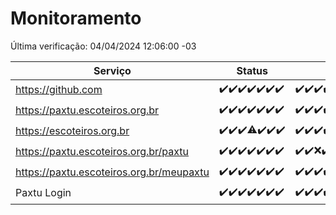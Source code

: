 # Monitoramento

Última verificação: 04/04/2024 12:06:00 -03

|Serviço|Status|Últimas 24h|
|---|---|---|
|https://github.com|<span title="2024-03-28: OK=24">✔️</span><span title="2024-03-29: OK=24">✔️</span><span title="2024-03-30: OK=24">✔️</span><span title="2024-03-31: OK=24">✔️</span><span title="2024-04-01: OK=24">✔️</span><span title="2024-04-02: OK=24">✔️</span><span title="2024-04-03: OK=15">✔️</span>|<span title="03/04/2024 12:06:00 -03 : 200">✔️</span><span title="03/04/2024 13:07:00 -03 : 200">✔️</span><span title="03/04/2024 14:04:00 -03 : 200">✔️</span><span title="03/04/2024 15:08:00 -03 : 200">✔️</span><span title="03/04/2024 16:03:00 -03 : 200">✔️</span><span title="03/04/2024 17:06:00 -03 : 200">✔️</span><span title="03/04/2024 18:04:00 -03 : 200">✔️</span><span title="03/04/2024 19:04:00 -03 : 200">✔️</span><span title="03/04/2024 20:06:00 -03 : 200">✔️</span><span title="03/04/2024 21:30:00 -03 : 200">✔️</span><span title="03/04/2024 22:41:00 -03 : 200">✔️</span><span title="03/04/2024 23:16:00 -03 : 200">✔️</span><span title="04/04/2024 00:08:00 -03 : 200">✔️</span><span title="04/04/2024 01:07:00 -03 : 200">✔️</span><span title="04/04/2024 02:07:00 -03 : 200">✔️</span><span title="04/04/2024 03:08:00 -03 : 200">✔️</span><span title="04/04/2024 04:06:00 -03 : 200">✔️</span><span title="04/04/2024 05:09:00 -03 : 200">✔️</span><span title="04/04/2024 06:07:00 -03 : 200">✔️</span><span title="04/04/2024 07:06:00 -03 : 200">✔️</span><span title="04/04/2024 08:03:00 -03 : 200">✔️</span><span title="04/04/2024 09:11:00 -03 : 200">✔️</span><span title="04/04/2024 10:04:00 -03 : 200">✔️</span><span title="04/04/2024 11:07:00 -03 : 200">✔️</span><span title="04/04/2024 12:06:00 -03 : 200">✔️</span>|
|https://paxtu.escoteiros.org.br|<span title="2024-03-28: OK=24">✔️</span><span title="2024-03-29: OK=24">✔️</span><span title="2024-03-30: OK=24">✔️</span><span title="2024-03-31: OK=24">✔️</span><span title="2024-04-01: OK=24">✔️</span><span title="2024-04-02: OK=24">✔️</span><span title="2024-04-03: OK=15">✔️</span>|<span title="03/04/2024 12:06:00 -03 : 200">✔️</span><span title="03/04/2024 13:07:00 -03 : 200">✔️</span><span title="03/04/2024 14:04:00 -03 : 200">✔️</span><span title="03/04/2024 15:08:00 -03 : 200">✔️</span><span title="03/04/2024 16:03:00 -03 : 200">✔️</span><span title="03/04/2024 17:06:00 -03 : 200">✔️</span><span title="03/04/2024 18:04:00 -03 : 200">✔️</span><span title="03/04/2024 19:04:00 -03 : 200">✔️</span><span title="03/04/2024 20:06:00 -03 : 200">✔️</span><span title="03/04/2024 21:31:00 -03 : 200">✔️</span><span title="03/04/2024 22:41:00 -03 : 200">✔️</span><span title="03/04/2024 23:16:00 -03 : 200">✔️</span><span title="04/04/2024 00:08:00 -03 : 200">✔️</span><span title="04/04/2024 01:07:00 -03 : 200">✔️</span><span title="04/04/2024 02:07:00 -03 : 200">✔️</span><span title="04/04/2024 03:08:00 -03 : 200">✔️</span><span title="04/04/2024 04:06:00 -03 : 200">✔️</span><span title="04/04/2024 05:09:00 -03 : 200">✔️</span><span title="04/04/2024 06:07:00 -03 : 200">✔️</span><span title="04/04/2024 07:06:00 -03 : 200">✔️</span><span title="04/04/2024 08:03:00 -03 : 200">✔️</span><span title="04/04/2024 09:11:00 -03 : 200">✔️</span><span title="04/04/2024 10:04:00 -03 : 200">✔️</span><span title="04/04/2024 11:07:00 -03 : 200">✔️</span><span title="04/04/2024 12:06:00 -03 : 200">✔️</span>|
|https://escoteiros.org.br|<span title="2024-03-28: OK=24">✔️</span><span title="2024-03-29: OK=24">✔️</span><span title="2024-03-30: OK=24">✔️</span><span title="2024-03-31: OK=23, Falhas=1">⚠️</span><span title="2024-04-01: OK=24">✔️</span><span title="2024-04-02: OK=24">✔️</span><span title="2024-04-03: OK=15">✔️</span>|<span title="03/04/2024 12:06:00 -03 : 200">✔️</span><span title="03/04/2024 13:07:00 -03 : 200">✔️</span><span title="03/04/2024 14:04:00 -03 : 200">✔️</span><span title="03/04/2024 15:08:00 -03 : 200">✔️</span><span title="03/04/2024 16:03:00 -03 : 200">✔️</span><span title="03/04/2024 17:06:00 -03 : 200">✔️</span><span title="03/04/2024 18:04:00 -03 : 200">✔️</span><span title="03/04/2024 19:04:00 -03 : 200">✔️</span><span title="03/04/2024 20:06:00 -03 : 200">✔️</span><span title="03/04/2024 21:31:00 -03 : 200">✔️</span><span title="03/04/2024 22:41:00 -03 : 200">✔️</span><span title="03/04/2024 23:16:00 -03 : 200">✔️</span><span title="04/04/2024 00:08:00 -03 : 200">✔️</span><span title="04/04/2024 01:07:00 -03 : 200">✔️</span><span title="04/04/2024 02:07:00 -03 : 200">✔️</span><span title="04/04/2024 03:08:00 -03 : 200">✔️</span><span title="04/04/2024 04:06:00 -03 : 200">✔️</span><span title="04/04/2024 05:09:00 -03 : 200">✔️</span><span title="04/04/2024 06:07:00 -03 : 200">✔️</span><span title="04/04/2024 07:06:00 -03 : 200">✔️</span><span title="04/04/2024 08:03:00 -03 : 200">✔️</span><span title="04/04/2024 09:11:00 -03 : 200">✔️</span><span title="04/04/2024 10:04:00 -03 : 200">✔️</span><span title="04/04/2024 11:07:00 -03 : 200">✔️</span><span title="04/04/2024 12:06:00 -03 : 200">✔️</span>|
|https://paxtu.escoteiros.org.br/paxtu|<span title="2024-03-28: OK=24">✔️</span><span title="2024-03-29: OK=24">✔️</span><span title="2024-03-30: OK=24">✔️</span><span title="2024-03-31: OK=24">✔️</span><span title="2024-04-01: OK=24">✔️</span><span title="2024-04-02: OK=24">✔️</span><span title="2024-04-03: OK=15">✔️</span>|<span title="03/04/2024 12:06:00 -03 : 200">✔️</span><span title="03/04/2024 13:07:00 -03 : 200">✔️</span><span title="03/04/2024 14:04:00 -03 : 0">❌</span><span title="03/04/2024 15:08:00 -03 : 200">✔️</span><span title="03/04/2024 16:03:00 -03 : 200">✔️</span><span title="03/04/2024 17:06:00 -03 : 200">✔️</span><span title="03/04/2024 18:04:00 -03 : 200">✔️</span><span title="03/04/2024 19:04:00 -03 : 200">✔️</span><span title="03/04/2024 20:06:00 -03 : 200">✔️</span><span title="03/04/2024 21:31:00 -03 : 200">✔️</span><span title="03/04/2024 22:41:00 -03 : 200">✔️</span><span title="03/04/2024 23:16:00 -03 : 200">✔️</span><span title="04/04/2024 00:08:00 -03 : 200">✔️</span><span title="04/04/2024 01:07:00 -03 : 200">✔️</span><span title="04/04/2024 02:07:00 -03 : 200">✔️</span><span title="04/04/2024 03:08:00 -03 : 200">✔️</span><span title="04/04/2024 04:06:00 -03 : 200">✔️</span><span title="04/04/2024 05:09:00 -03 : 200">✔️</span><span title="04/04/2024 06:07:00 -03 : 200">✔️</span><span title="04/04/2024 07:06:00 -03 : 200">✔️</span><span title="04/04/2024 08:03:00 -03 : 200">✔️</span><span title="04/04/2024 09:11:00 -03 : 200">✔️</span><span title="04/04/2024 10:04:00 -03 : 200">✔️</span><span title="04/04/2024 11:08:00 -03 : 200">✔️</span><span title="04/04/2024 12:06:00 -03 : 200">✔️</span>|
|https://paxtu.escoteiros.org.br/meupaxtu|<span title="2024-03-28: OK=24">✔️</span><span title="2024-03-29: OK=24">✔️</span><span title="2024-03-30: OK=24">✔️</span><span title="2024-03-31: OK=24">✔️</span><span title="2024-04-01: OK=24">✔️</span><span title="2024-04-02: OK=24">✔️</span><span title="2024-04-03: OK=15">✔️</span>|<span title="03/04/2024 12:06:00 -03 : 200">✔️</span><span title="03/04/2024 13:07:00 -03 : 200">✔️</span><span title="03/04/2024 14:04:00 -03 : 200">✔️</span><span title="03/04/2024 15:08:00 -03 : 200">✔️</span><span title="03/04/2024 16:03:00 -03 : 200">✔️</span><span title="03/04/2024 17:06:00 -03 : 200">✔️</span><span title="03/04/2024 18:04:00 -03 : 200">✔️</span><span title="03/04/2024 19:04:00 -03 : 200">✔️</span><span title="03/04/2024 20:06:00 -03 : 200">✔️</span><span title="03/04/2024 21:31:00 -03 : 200">✔️</span><span title="03/04/2024 22:41:00 -03 : 200">✔️</span><span title="03/04/2024 23:16:00 -03 : 200">✔️</span><span title="04/04/2024 00:08:00 -03 : 200">✔️</span><span title="04/04/2024 01:07:00 -03 : 200">✔️</span><span title="04/04/2024 02:07:00 -03 : 200">✔️</span><span title="04/04/2024 03:08:00 -03 : 200">✔️</span><span title="04/04/2024 04:06:00 -03 : 200">✔️</span><span title="04/04/2024 05:09:00 -03 : 200">✔️</span><span title="04/04/2024 06:07:00 -03 : 200">✔️</span><span title="04/04/2024 07:06:00 -03 : 200">✔️</span><span title="04/04/2024 08:03:00 -03 : 200">✔️</span><span title="04/04/2024 09:11:00 -03 : 200">✔️</span><span title="04/04/2024 10:04:00 -03 : 200">✔️</span><span title="04/04/2024 11:08:00 -03 : 200">✔️</span><span title="04/04/2024 12:06:00 -03 : 200">✔️</span>|
|Paxtu Login|<span title="2024-03-28: OK=24">✔️</span><span title="2024-03-29: OK=24">✔️</span><span title="2024-03-30: OK=24">✔️</span><span title="2024-03-31: OK=24">✔️</span><span title="2024-04-01: OK=24">✔️</span><span title="2024-04-02: OK=24">✔️</span><span title="2024-04-03: OK=15">✔️</span>|<span title="03/04/2024 12:06:00 -03 : 200">✔️</span><span title="03/04/2024 13:07:00 -03 : 200">✔️</span><span title="03/04/2024 14:04:00 -03 : 200">✔️</span><span title="03/04/2024 15:08:00 -03 : 200">✔️</span><span title="03/04/2024 16:03:00 -03 : 200">✔️</span><span title="03/04/2024 17:06:00 -03 : 200">✔️</span><span title="03/04/2024 18:04:00 -03 : 200">✔️</span><span title="03/04/2024 19:04:00 -03 : 200">✔️</span><span title="03/04/2024 20:06:00 -03 : 200">✔️</span><span title="03/04/2024 21:31:00 -03 : 200">✔️</span><span title="03/04/2024 22:41:00 -03 : 200">✔️</span><span title="03/04/2024 23:16:00 -03 : 200">✔️</span><span title="04/04/2024 00:08:00 -03 : 200">✔️</span><span title="04/04/2024 01:07:00 -03 : 200">✔️</span><span title="04/04/2024 02:07:00 -03 : 200">✔️</span><span title="04/04/2024 03:08:00 -03 : 200">✔️</span><span title="04/04/2024 04:06:00 -03 : 200">✔️</span><span title="04/04/2024 05:09:00 -03 : 200">✔️</span><span title="04/04/2024 06:07:00 -03 : 200">✔️</span><span title="04/04/2024 07:06:00 -03 : 200">✔️</span><span title="04/04/2024 08:03:00 -03 : 200">✔️</span><span title="04/04/2024 09:11:00 -03 : 200">✔️</span><span title="04/04/2024 10:04:00 -03 : 200">✔️</span><span title="04/04/2024 11:08:00 -03 : 200">✔️</span><span title="04/04/2024 12:06:00 -03 : 200">✔️</span>|
